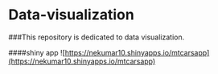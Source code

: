 # Data-visualization


###This repository is dedicated to data visualization.

####shiny app 
![https://nekumar10.shinyapps.io/mtcarsapp](https://nekumar10.shinyapps.io/mtcarsapp)
